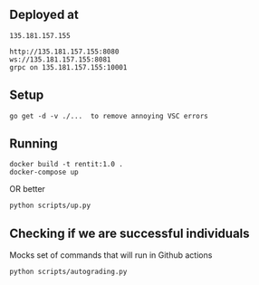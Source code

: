 ## Deployed at

```
135.181.157.155

http://135.181.157.155:8080
ws://135.181.157.155:8081
grpc on 135.181.157.155:10001
```


## Setup 

```
go get -d -v ./...  to remove annoying VSC errors
```

## Running

```
docker build -t rentit:1.0 .
docker-compose up
```

OR better

```
python scripts/up.py
```

## Checking if we are successful individuals

Mocks set of commands that will run in Github actions

```
python scripts/autograding.py
```
